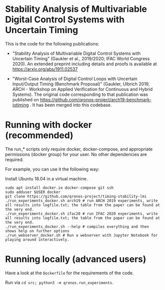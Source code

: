 # Stability Analysis of Multivariable Digital Control Systems with Uncertain Timing

This is the code for the following publications:

- "Stability Analysis of Multivariable Digital Control Systems with Uncertain Timing" (Gaukler et al., 2019/2020; IFAC World Congress 2020).
   An extended preprint including details and proofs is available at https://arxiv.org/abs/1911.02537

- "Worst-Case Analysis of Digital Control Loops with Uncertain Input/Output Timing (Benchmark Proposal)" (Gaukler, Ulbrich 2019, ARCH - Workshop on Applied Verification for Continuous and Hybrid Systems).
   The original code corresponding to that publication was published on https://github.com/qronos-project/arch19-benchmark-iotiming . It has been merged into this codebase.

# Running with docker (recommended)

The run_* scripts only require docker, docker-compose, and appropriate permissions (docker group) for your user. No other dependencies are required.

For example, you can use it the following way:

Install Ubuntu 18.04 in a virtual machine.
```
sudo apt install docker.io docker-compose git ssh
sudo adduser $USER docker
git clone https://github.com/qronos-project/timing-stability-lmi
./run_experiments_docker.sh arch19 # run ARCH 2019 experiments, write all results into logfile.txt; the table from the paper can be found at the very end.
./run_experiments_docker.sh ifac20 # run IFAC 2020 experiments, write all results into logfile.txt; the table from the paper can be found at the very end.
./run_experiments_docker.sh --help # compiles everything and then shows help on further options
./run_webserver_docker.sh # Run a webserver with Jupyter Notebook for playing around interactively.
```

# Running locally (advanced users)

Have a look at the `Dockerfile` for the requirements of the code.

Run via `cd src; python3 -m qronos.run_experiments`.

